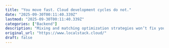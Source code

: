 ```yaml
---
title: "You move fast. Cloud development cycles do not."
date: "2025-09-30T00:11:40.339Z"
lastmod: "2025-09-30T00:11:40.339Z"
categories: ["Backend"]
description: "Mixing and matching optimization strategies won’t fix your slow development loop. LocalStack streamlines your feedback loop, bringing the cloud directly to your laptop. Same production behavior. Faster feedback. Fully under your control."
original_url: "https://www.localstack.cloud/"
draft: false
---
```

